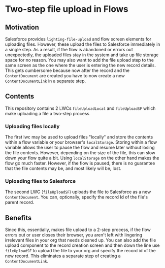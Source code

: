 # Two-step file upload in Flows

## Motivation

Salesforce provides `lighting-file-upload` and flow screen elements for uploading files. However, these upload the files to Salesforce immediately in a single step. As a result, if the flow is abandoned or errors out unexpectedly, the uploaded files stay in the system and take up file storage space for no reason. You may also want to add the file upload step to the same screen as the one where the user is entering the new record details. This gets cumbersome because now after the record and the `ContentDocument` are created you have to now create a new `ContentDocumentLink` in a separate step.

## Contents

This repository contains 2 LWCs `fileUploadLocal` and `fileUploadSF` which make uploading a file a two-step process.

### Uploading files locally

The first lwc may be used to upload files "locally" and store the contents within a flow variable or your browser's `localStorage`. Storing within a flow variable allows the user to pause the flow and resume later without losing the file contents. However, depending on the size of the file, this can slow down your flow quite a bit.
Using `localStorage` on the other hand makes the flow go much faster. However, if the flow is paused, there is no guarantee that the file contents may be, and most likely will be, lost.

### Uploading files to Salesforce

The second LWC (`fileUploadSF`) uploads the file to Salesforce as a new `ContentDocument`. You can, optionally, specify the record Id of the file's parent record.

## Benefits

Since this, essentially, makes file upload to a 2-step process, if the flow errors out or user closes their browser, you aren't left with lingering irrelevant files in your org that needs cleaned up. You can also add the file upload component to the record creation screen and then down the line use `fileUploadSF` to upload the file to your org and specify the record id of the new record. This eliminates a separate step of creating a `ContentDocumentLink`.
